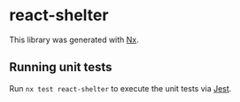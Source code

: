 # react-shelter

This library was generated with [Nx](https://nx.dev).

## Running unit tests

Run `nx test react-shelter` to execute the unit tests via [Jest](https://jestjs.io).
